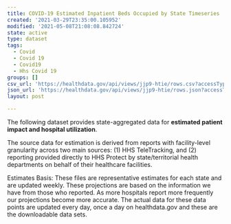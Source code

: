 ```yaml
---
title: COVID-19 Estimated Inpatient Beds Occupied by State Timeseries
created: '2021-03-29T23:35:00.105952'
modified: '2021-05-08T21:08:08.842724'
state: active
type: dataset
tags:
  - Covid
  - Covid 19
  - Covid19
  - Hhs Covid 19
groups: []
csv_url: 'https://healthdata.gov/api/views/jjp9-htie/rows.csv?accessType=DOWNLOAD'
json_url: 'https://healthdata.gov/api/views/jjp9-htie/rows.json?accessType=DOWNLOAD'
layout: post

---
```

<p>The following dataset provides state-aggregated data for <b>estimated patient impact and hospital utilization</b>.</p>
<p>The source data for estimation is derived from reports with facility-level granularity across two main sources: (1) HHS TeleTracking, and (2) reporting provided directly to HHS Protect by state/territorial health departments on behalf of their healthcare facilities.</p>
<p>Estimates Basis: These files are representative estimates for each state and are updated weekly. These projections are based on the information we have from those who reported. As more hospitals report more frequently our projections become more accurate. The actual data for these data points are updated every day, once a day on healthdata.gov and these are the downloadable data sets.</p>
